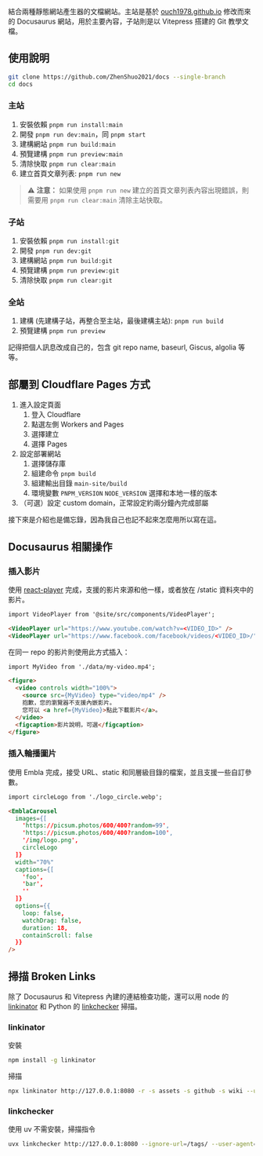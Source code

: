 結合兩種靜態網站產生器的文檔網站。主站是基於 [ouch1978.github.io](https://github.com/Ouch1978/ouch1978.github.io) 修改而來的 Docusaurus 網站，用於主要內容，子站則是以 Vitepress 搭建的 Git 教學文檔。

## 使用說明

```bash
git clone https://github.com/ZhenShuo2021/docs --single-branch
cd docs
```

### 主站

1. 安裝依賴 `pnpm run install:main`
2. 開發 `pnpm run dev:main`，同 `pnpm start`
3. 建構網站 `pnpm run build:main`
4. 預覽建構 `pnpm run preview:main`
5. 清除快取 `pnpm run clear:main`
6. 建立首頁文章列表: `pnpm run new`

> ⚠️ **注意：** 如果使用 `pnpm run new` 建立的首頁文章列表內容出現錯誤，則需要用 `pnpm run clear:main` 清除主站快取。

### 子站

1. 安裝依賴 `pnpm run install:git`
2. 開發 `pnpm run dev:git`
3. 建構網站 `pnpm run build:git`
4. 預覽建構 `pnpm run preview:git`
5. 清除快取 `pnpm run clear:git`

### 全站

1. 建構 (先建構子站，再整合至主站，最後建構主站): `pnpm run build`
2. 預覽建構 `pnpm run preview`

記得把個人訊息改成自己的，包含 git repo name, baseurl, Giscus, algolia 等等。

## 部屬到 Cloudflare Pages 方式

1. 進入設定頁面
   1. 登入 Cloudflare
   2. 點選左側 Workers and Pages
   3. 選擇建立
   4. 選擇 Pages
2. 設定部署網站
   1. 選擇儲存庫
   2. 組建命令 `pnpm build`
   3. 組建輸出目錄 `main-site/build`
   4. 環境變數 `PNPM_VERSION` `NODE_VERSION` 選擇和本地一樣的版本
3. （可選）設定 custom domain，正常設定約兩分鐘內完成部屬

接下來是介紹也是備忘錄，因為我自己也記不起來怎麼用所以寫在這。

## Docusaurus 相關操作

### 插入影片

使用 [react-player](https://github.com/cookpete/react-player) 完成，支援的影片來源和他一樣，或者放在 /static 資料夾中的影片。

```md
import VideoPlayer from '@site/src/components/VideoPlayer';

<VideoPlayer url="https://www.youtube.com/watch?v=<VIDEO_ID>" />
<VideoPlayer url="https://www.facebook.com/facebook/videos/<VIDEO_ID>/" />
```

在同一 repo 的影片則使用此方式插入：

```md
import MyVideo from './data/my-video.mp4';

<figure>
  <video controls width="100%">
    <source src={MyVideo} type="video/mp4" />
    抱歉，您的瀏覽器不支援內嵌影片。
    您可以 <a href={MyVideo}>點此下載影片</a>。
  </video>
  <figcaption>影片說明，可選</figcaption>
</figure>
```

### 插入輪播圖片

使用 Embla 完成，接受 URL、static 和同層級目錄的檔案，並且支援一些自訂參數。

```md
import circleLogo from './logo_circle.webp';

<EmblaCarousel 
  images={[
    'https://picsum.photos/600/400?random=99',
    'https://picsum.photos/600/400?random=100',
    '/img/logo.png',
    circleLogo
  ]}
  width="70%"
  captions={[
    'foo',
    'bar',
    ''
  ]}
  options={{
    loop: false,
    watchDrag: false,
    duration: 18,
    containScroll: false
  }}
/>
```

## 掃描 Broken Links

除了 Docusaurus 和 Vitepress 內建的連結檢查功能，還可以用 node 的 [linkinator](https://github.com/JustinBeckwith/linkinator) 和 Python 的 [linkchecker](https://github.com/linkchecker/linkchecker) 掃描。

### linkinator

安裝

```sh
npm install -g linkinator
```

掃描

```sh
npx linkinator http://127.0.0.1:8080 -r -s assets -s github -s wiki --user-agent 'Mozilla/5.0 (Macintosh; Intel Mac OS X 10_15_7) AppleWebKit/537.36 (KHTML, like Gecko) Chrome/135.0.0.0 Safari/537.36' --verbosity error
```

### linkchecker

使用 uv 不需安裝，掃描指令

```sh
uvx linkchecker http://127.0.0.1:8080 --ignore-url=/tags/ --user-agent='Mozilla/5.0 (Macintosh; Intel Mac OS X 10_15_7) AppleWebKit/537.36 (KHTML, like Gecko) Chrome/135.0.0.0 Safari/537.36' -t 50
```
